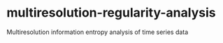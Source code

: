 # multiresolution-regularity-analysis
Multiresolution information entropy analysis of time series data
